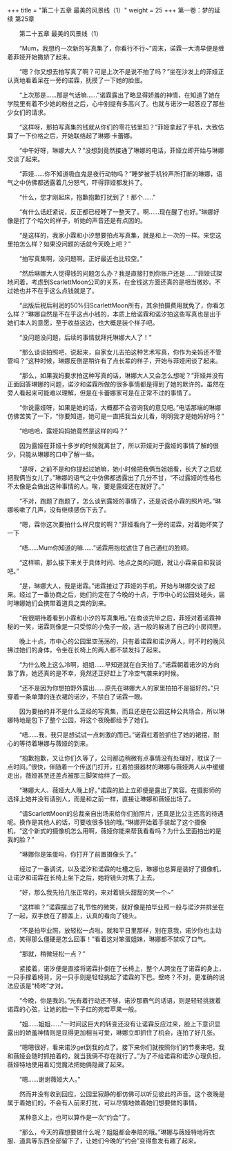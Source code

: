 +++
title = "第二十五章 最美的风景线（1）"
weight = 25
+++
第一卷：梦的延续 第25章

　　第二十五章 最美的风景线（1）

　　“Mum，我想约一次新的写真集了，你看行不行~”周末，诺霖一大清早便是缠着菲娅开始撒娇了起来。

　　“嗯？你又想去拍写真了啊？可是上次不是说不拍了吗？”坐在沙发上的菲娅正认真地看着呆在一旁的诺霖，抚摸了一下她的脸蛋。

　　“上次那是……那是气话嘛……”诺霖露出了略显得娇羞的神情，在知道了她在学院里有着不少她的粉丝之后，心中别提有多高兴了。也就与诺汐一起答应了那些少女们的请求。

　　“这样呀，那拍写真集的钱就从你们的零花钱里扣？”菲娅拿起了手机，大致估算了一下价格之后，开始联络起了琳娜·卡蕾娜。

　　“中午好呀，琳娜大人？”没想到竟然接通了琳娜的电话，菲娅立即开始与琳娜交谈了起来。

　　“菲娅……你不知道吸血鬼是夜行动物吗？”睡梦被手机铃声所打断的琳娜，语气之中仿佛都透露着几分怒气，吓得菲娅都发抖了。

　　“什么，您才刚起床，抱歉抱歉打扰到了！那个……”

　　“有什么话赶紧说，反正都已经睡了一整天了。啊……现在醒了也好。”琳娜好像是打了个哈欠的样子，听她的声音还是有点困的。

　　“是这样的，我家小霖和小汐想要拍点写真集，就是和上一次的一样。来您这里拍怎么样？如果没问题的话就今天晚上吧？”

　　“拍写真集啊，没问题啊。正好最近也比较空。”

　　“然后琳娜大人觉得钱的问题怎么办？我是直接打到你账户还是……”菲娅试探地问着，考虑到ScarlettMoon公司的关系，在金钱这方面还真的是相当微妙。不过她也并不在乎这么点钱就是了。

　　“出版后税后利润的50%归ScarlettMoon所有，其余拍摄费用就免了，你看怎么样？”琳娜自然是不在乎这点小钱的，本质上给诺霖和诺汐拍这些写真也是出于她们本人的意愿，至于收益这边，也大概是装个样子吧。

　　“没问题没问题，后续的事情就拜托琳娜大人了！”

　　“那么谈谈拍照吧，说起来，自家女儿去拍这种艺术写真，你作为亲妈还不管管吗？”这种时候，琳娜反倒是稍许有了点长辈的样子，开始与菲娅闲谈了起来。

　　“那么，如果我妈要求拍这种写真的话，琳娜大人又会怎么想呢？”菲娅并没有正面回答琳娜的问题，诺汐和诺霖所做的很多事情都是得到了她的默许的。虽然在旁人看起来可能难以理解，但是在卡蕾娜家可是在正常不过的事情了。

　　“你说露娅呀，如果是她的话，大概都不会咨询我的意见吧。”电话那端的琳娜仿佛苦笑了一下，“你要知道，她可是一直把我当女儿看，明明我才是她妈好吗？”

　　“哈哈哈，露娅妈妈她竟然是这样的吗？”

　　因为露娅在菲娅十多岁的时候就离世了，所以菲娅对于露娅的事情了解的很少，只能从琳娜的口中了解一些。

　　“是呀，之前不是和你提起过她嘛，她小时候把我俩当姐姐看，长大了之后就把我俩当女儿了。”琳娜的语气之中仿佛都透露出了几分不甘，“不过露娅的性格也不太像是会做出这种事情的人。唉，要是露娅还在就好了。”

　　“不对，跑题了跑题了，怎么谈到露娅的事情了，还是说说小霖的照片吧。”琳娜咳嗽了几声，没有继续感伤下去了。

　　“嗯，霖你这次要拍什么样尺度的啊？”菲娅看向了一旁的诺霖，对着她坏笑了一下

　　“唔……Mum你知道的嘛……”诺霖用抱枕遮住了自己通红的脸颊。

　　“这样嘛，那么接下来关于具体时间、地点之类的问题，就让小霖亲自和我谈吧。”

　　“是，琳娜大人，我是诺霖。”诺霖接过了菲娅的手机，开始与琳娜交谈了起来。经过了一番协商之后，她们约定在了今晚的十点，于市中心的公园处碰头，届时琳娜她们会携带着道具之类的到来。

　　“我很期待着看到小霖和小汐的写真集哦。”在商谈完毕之后，菲娅对着诺霖神秘的一笑，诺霖则像是一只受惊的小兔子一般，逃一般的躲进了自己的小房间里。

　　晚上十点，市中心的公园里空荡荡的，只有着诺霖和诺汐两人，时不时的晚风拂过她们的身体，令坐在长椅上的两人都不禁发抖了起来。

　　“为什么晚上这么冷啊，姐姐……早知道就在白天拍了。”诺霖朝着诺汐的方向靠了靠，她还真的是不幸，竟然还正好赶上了冷空气袭来的时候。

　　“还不是因为你想拍野外露出……原先在琳娜大人的家里拍拍不是挺好的。”只穿着一条单薄的连衣裙的诺汐，不禁白了诺霖一眼。

　　因为要拍的并不是什么正经的写真集，而且还是在公园这种公共场合，所以琳娜特地是包下了整个公园，将这个夜晚都给予了她们。

　　“唔……我，我只是想试试一点刺激的而已。”诺霖红着脸抓住了她的裙摆，耐心的等待着琳娜与薇娅的到来。

　　“抱歉抱歉，又让你们久等了，公司那边稍微有点事情没有处理好，耽误了一点时间。”很快，伴随着一个传送门打开，扛着拍摄器材的琳娜与薇娅两人从中缓缓走出，薇娅甚至还差点被那三脚架给绊了一跤。

　　“琳娜大人、薇娅大人晚上好。”诺霖的脸上立即便是露出了笑容。在摄影师的选择上她并没有请别人，而是和之前一样，直接让琳娜和薇娅出场了。

　　“请ScarlettMoon的总裁亲自出场来给你们拍照片，还真是比公主还高的待遇呢。换作是其他人的话，可要收很多钱的哦。”琳娜开始着手装起了这个摄像机，“这个新式的摄像机怎么用啊，薇娅你能来帮我看看吗？为什么里面拍出的是我的脸？”

　　“琳娜你是笨蛋吗，你打开了前置摄像头了。”

　　经过了一番调试，以及诺汐和诺霖的吐槽之后，琳娜也总算是装好了摄像机，让诺汐和诺霖在长椅上坐下之后，她将镜头对焦了上去。

　　“好，那么我先拍几张正常的，来对着镜头甜甜的笑一个~”

　　“这样嘛？”诺霖摆出了礼节性的微笑，就好像是拍毕业照一般与诺汐并排坐在了一起，双手放在了膝盖上，认真的看向了镜头。

　　“不是拍毕业照，放轻松一点啦。就和平日里那样，别在意我，诺汐你也主动点，笑得那么僵硬是怎么回事！”看着这对笨蛋姐妹，琳娜都不禁叹了口气。

　　“那就，稍微轻松一点？”

　　紧接着，诺汐便是直接将诺霖扑倒在了长椅上，整个人跨坐在了诺霖的身上，一只手撑着椅背，另一只手则是轻轻挑起了诺霖的下巴。壁咚？不对，更准确的说法应该是“椅咚”才对。

　　“今晚，你是我的。”光有着行动还不够，诺汐那霸气的话语，则是轻轻挑拨着诺霖的心弦，让她的脸一下子红的宛若苹果一般。

　　“姐……姐姐……”一时间这巨大的转变还没有让诺霖反应过来，脸上下意识显露出的娇羞神情则是显得更加相当可爱，琳娜立即抓住了机会，连拍了好几张。

　　“嗯嗯很好，看来诺汐get到我的点了。接下来你们就按照你们的节奏来吧，我和薇娅会随时抓拍着的，就当我俩不存在就行了。”为了不给诺霖和诺汐心理负担，薇娅特地使用着幻觉魔法把她俩隐藏了起来。

　　“嗯……谢谢薇娅大人。”

　　然而并没有收到回应，公园里寂静的都仿佛可以听见彼此的声音。这个夜晚是属于着她们的，不会有人前来打扰，可以尽情地做着她们想要做的事情。

　　某种意义上，也可以算作是一次“约会”了。

　　“那么，今天的霖想要做什么呢？姐姐都会奉陪的哦。”琳娜与薇娅特地将衣服、道具等东西全部留下了，让她们今晚的“约会”变得愈发有趣了起来。

　　


